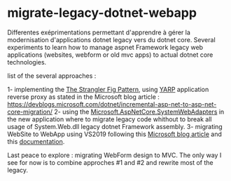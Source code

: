 # migrate-legacy-dotnet-webapp

Differentes exéprimentations permettant d'apprendre à gérer la modernisation d'applications dotnet legacy vers du dotnet core.
Several experiments to learn how to manage aspnet Framework legacy web applications (websites, webform or old mvc apps) to actual dotnet core technologies.

list of the several approaches :

1- implementing the [The Strangler Fig Pattern](https://docs.microsoft.com/azure/architecture/patterns/strangler-fig), using [YARP](https://microsoft.github.io/reverse-proxy/index.html) application reverse proxy as stated in the Microsoft blog article : https://devblogs.microsoft.com/dotnet/incremental-asp-net-to-asp-net-core-migration/
2- using the [Microsoft.AspNetCore.SystemWebAdapters](https://www.nuget.org/packages/Microsoft.AspNetCore.SystemWebAdapters) in the new application where to migrate legacy code whithout to break all usage of System.Web.dll legacy dotnet Framework assembly.
3- migrating WebSite to WebApp using VS2019 following this [Microsoft blog article](https://devblogs.microsoft.com/dotnet/converting-a-web-site-project-to-a-web-application-project/) and this [documentation](https://learn.microsoft.com/en-us/previous-versions/aa983476(v=vs.140)?redirectedfrom=MSDN).

Last peace to explore : migrating WebForm design to MVC. The only way I see for now is to combine approches #1 and #2 and rewrite most of the legacy.


